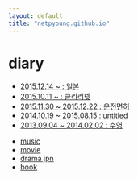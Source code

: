 ```yaml
---
layout: default
title: "netpyoung.github.io"
---
```


# diary
* [2015.12.14 ~ : 일본](japan_20151214)
* [2015.10.11 ~ : 클리리넷](clarinet_20150826)
* [2015.11.30 ~ 2015.12.22 : 운전면허](driving_licence_20151130)
* [2014.10.19 ~ 2015.08.15 : untitled]()
* [2013.09.04 ~ 2014.02.02 : 수영 ](swim_20130904)


<ul>
<li><a href="/diary/music"><i class="fa fa-music"></i> music</a></li>
<li><a href="/diary/movie"><i class="fa fa-film"></i> movie</a></li>
<li><a href="/diary/drama_jpn"><i class="fa fa-video-camera"></i> drama jpn</a></li>
<li><a href="/diary/book"><i class="fa fa-book"></i> book</a></li>
</ul>
